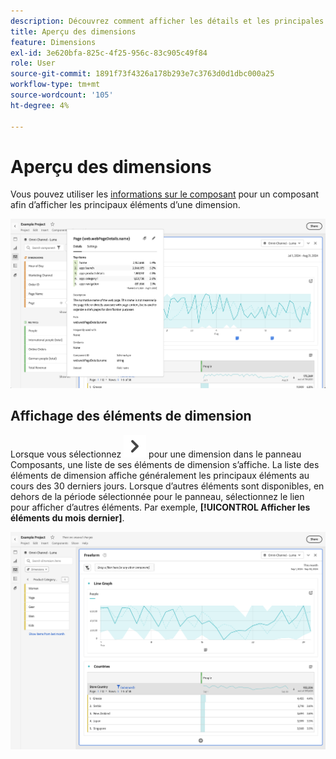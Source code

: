 ```yaml
---
description: Découvrez comment afficher les détails et les principales valeurs d’une dimension dans Analysis Workspace.
title: Aperçu des dimensions
feature: Dimensions
exl-id: 3e620bfa-825c-4f25-956c-83c905c49f84
role: User
source-git-commit: 1891f73f4326a178b293e7c3763d0d1dbc000a25
workflow-type: tm+mt
source-wordcount: '105'
ht-degree: 4%

---
```


# Aperçu des dimensions

Vous pouvez utiliser les [informations sur le composant](/help/components/use-components-in-workspace.md#component-info) pour un composant afin d’afficher les principaux éléments d’une dimension.

![Informations sur le composant](../assets/component-info.png)

<!--
Now, by default, we show dynamic values instead of static ones, with the option to turn them into static values. Other things to note:

* As your data updates, the dynamic dimension columns will update to show the current 5/15 dimension items.
* A dynamic dimension column that is copied or moved will become static.
* When hovering a static dimension column you will see a lock icon, indicating that the dimension is static.

![Dimension column popup highlighting the lock icon.](assets/dimension_static.png)

-->


## Affichage des éléments de dimension

Lorsque vous sélectionnez ![ChevronRight](/help/assets/icons/ChevronRight.svg) pour une dimension dans le panneau Composants, une liste de ses éléments de dimension s’affiche. La liste des éléments de dimension affiche généralement les principaux éléments au cours des 30 derniers jours. Lorsque d’autres éléments sont disponibles, en dehors de la période sélectionnée pour le panneau, sélectionnez le lien pour afficher d’autres éléments. Par exemple, **[!UICONTROL Afficher les éléments du mois dernier]**.

![Afficher les éléments de dimension](assets/dimension-items.png)

